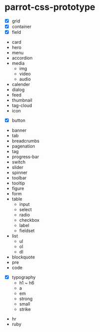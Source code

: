 # parrot-css-prototype
- [x] grid
- [x] container
- [x] field
- card
- hero
- menu
- accordion
- media
    - img
    - video
    - audio
- calender
- dialog
- feed
- thumbnail
- tag-cloud
- icon
- [x] button
- banner
- tab
- breadcrumbs
- pagenation
- tag
- progress-bar
- switch
- slider
- spinner
- toolbar
- tooltip
- figure
- form
- table
    - input
    - select
    - radio
    - checkbox
    - label
    - fieldset
- list
    - ul
    - ol
    - dl
- blockquote
- pre
- code
- [x] typography
    - h1 ~ h6
    - a
    - em
    - strong
    - small
    - strike
- hr
- ruby
